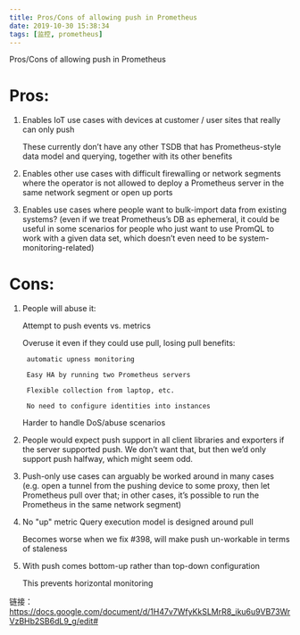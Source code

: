 ```yaml
---
title: Pros/Cons of allowing push in Prometheus
date: 2019-10-30 15:38:34
tags: [监控, prometheus]
---
```

Pros/Cons of allowing push in Prometheus
# Pros:
1. Enables IoT use cases with devices at customer / user sites that really can only push

     These currently don’t have any other TSDB that has Prometheus-style data model and querying, together with its other benefits
2. Enables other use cases with difficult firewalling or network segments where the operator is not allowed to deploy a Prometheus server in the same network segment or open up ports
3. Enables use cases where people want to bulk-import data from existing systems? (even if we treat Prometheus’s DB as ephemeral, it could be useful in some scenarios for people who just want to use PromQL to work with a given data set, which doesn’t even need to be system-monitoring-related)

# Cons:
1. People will abuse it:

    Attempt to push events vs. metrics

    Overuse it even if they could use pull, losing pull benefits:

        automatic upness monitoring
        
        Easy HA by running two Prometheus servers
        
        Flexible collection from laptop, etc.

        No need to configure identities into instances
    
    Harder to handle DoS/abuse scenarios
2. People would expect push support in all client libraries and exporters if the server supported push. We don’t want that, but then we’d only support push halfway, which might seem odd.
3. Push-only use cases can arguably be worked around in many cases (e.g. open a tunnel from the pushing device to some proxy, then let Prometheus pull over that; in other cases, it’s possible to run the Prometheus in the same network segment)
4. No "up" metric
    Query execution model is designed around pull
    
    Becomes worse when we fix #398, will make push un-workable in terms of staleness
5. With push comes bottom-up rather than top-down configuration

    This prevents horizontal monitoring

链接：https://docs.google.com/document/d/1H47v7WfyKkSLMrR8_iku6u9VB73WrVzBHb2SB6dL9_g/edit#
